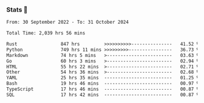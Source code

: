 ### Stats 👋
<!--START_SECTION:waka-->

```txt
From: 30 September 2022 - To: 31 October 2024

Total Time: 2,039 hrs 56 mins

Rust                847 hrs         >>>>>>>>>>---------------   41.52 %
Python              749 hrs 11 mins >>>>>>>>>----------------   36.73 %
Markdown            74 hrs 5 mins   >------------------------   03.63 %
Go                  60 hrs 3 mins   >------------------------   02.94 %
HTML                55 hrs 22 mins  >------------------------   02.71 %
Other               54 hrs 36 mins  >------------------------   02.68 %
YAML                25 hrs 35 mins  -------------------------   01.25 %
Bash                19 hrs 46 mins  -------------------------   00.97 %
TypeScript          17 hrs 46 mins  -------------------------   00.87 %
SQL                 17 hrs 42 mins  -------------------------   00.87 %
```

<!--END_SECTION:waka-->

<!--
**buhaytza2005/buhaytza2005** is a ✨ _special_ ✨ repository because its `README.md` (this file) appears on your GitHub profile.

Here are some ideas to get you started:

- 🔭 I’m currently working on ...
- 🌱 I’m currently learning ...
- 👯 I’m looking to collaborate on ...
- 🤔 I’m looking for help with ...
- 💬 Ask me about ...
- 📫 How to reach me: ...
- 😄 Pronouns: ...
- ⚡ Fun fact: ...
-->


